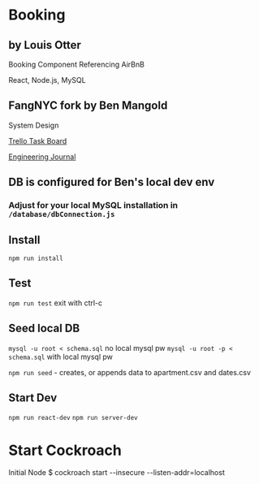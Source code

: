 # Booking
## by Louis Otter

Booking Component Referencing AirBnB 

React, Node.js, MySQL

## FangNYC fork by Ben Mangold

System Design

[Trello Task Board](https://trello.com/b/nO5AU22g/sb-staybnb-bookings)

[Engineering Journal](https://www.dropbox.com/s/f52rd1rmw4gf97a/SDC_Engineering_Journal.md?dl=0)

## DB is configured for Ben's local dev env
### Adjust for your local MySQL installation in `/database/dbConnection.js`

## Install

`npm run install`

## Test

`npm run test` exit with ctrl-c

## Seed local DB

`mysql -u root < schema.sql` no local mysql pw
`mysql -u root -p < schema.sql` with local mysql pw

`npm run seed` - creates, or appends data to apartment.csv and dates.csv

## Start Dev

`npm run react-dev`
`npm run server-dev`

# Start Cockroach
Initial Node
$ cockroach start --insecure --listen-addr=localhost